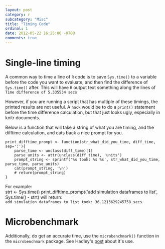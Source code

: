 ```yaml
---
layout: post
category: r
subcategory: "Misc"
title: "Timing Code"
ordinal: 1
date: 2012-05-22 16:25:06 -0700
comments: true
---
```

<!--break-->

# Single-line timing
A common way to time a line of `R` code is to save `Sys.time()` to a variable before the code you want to evaluate, and then find the difference of `Sys.time()` after.  This will have `R` output text something along the lines of `Time difference of 5.335534 secs`

However, if you are running a script that has multiple of these timings, the printed results are not useful.
A `hack` would be to do a `print()` statement before the time difference calculation, but that just looks ugly,
especially in knitr documents.

Below is a function that will take a string of what you are timing, and the difftime calculation, and
cats back a nice prompt for you.

    print_difftime_prompt <- function(str_what_did_you_time, diff_time, sep=':'){
        parse_time <- unclass(diff_time)[1]
        parse_units <- attr(unclass(diff_time), 'units')
        prompt_string <- sprintf('%s took: %s %s', str_what_did_you_time, parse_time, parse_units)
        cat(prompt_string, '\n')
        # return(prompt_string)
    }

For example:  
    strt <- Sys.time()
    print_difftime_prompt('add simulation dataframes to list', Sys.time() - strt)
will return:  
`add simulation dataframes to list took: 36.1213629245758 secs`

# Microbenchmark
Additionally, do get an accurate time, use the `microbenchmark()` function in the `microbenchmark` package.
See Hadley's [post](http://adv-r.had.co.nz/Performance.html) about it's use.
